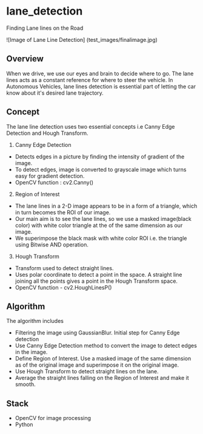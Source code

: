 # lane_detection

Finding Lane lines on the Road

![Image of Lane Line Detection] (test_images/finalimage.jpg)

## Overview

When we drive, we use our eyes and brain to decide where to go. The lane lines acts as a constant reference for where to steer the vehicle. In Autonomous Vehicles, lane lines detection is essential part of letting the car know about it's desired lane trajectory.

## Concept

The lane line detection uses two essential concepts i.e Canny Edge Detection and Hough Transform.

1. Canny Edge Detection
  - Detects edges in a picture by finding the intensity of gradient of the image.
  - To detect edges, image is converted to grayscale image which turns easy for gradient detection.
  - OpenCV function : cv2.Canny()

2. Region of Interest
  - The lane lines in a 2-D image appears to be in a form of a triangle, which in turn becomes the ROI of our image.
  - Our main aim is to see the lane lines, so we use a masked image(black color) with white color triangle at the of the same dimension as our image.
  - We superimpose the black mask with white color ROI i.e. the triangle using Bitwise AND operation.

3. Hough Transform
  - Transform used to detect straight lines.
  - Uses polar coordinate to detect a point in the space. A straight line joining all the points gives a point in the Hough Transform space.
  - OpenCV function - cv2.HoughLinesP()

## Algorithm

The algorithm includes

- Filtering the image using GaussianBlur. Initial step for Canny Edge detection
- Use Canny Edge Detection method to convert the image to detect edges in the image.
- Define Region of Interest. Use a masked image of the same dimension as of the original image and superimpose it on the original image.
- Use Hough Transform to detect straight lines on the lane.
- Average the straight lines falling on the Region of Interest and make it smooth.

## Stack

- OpenCV for image processing
- Python
